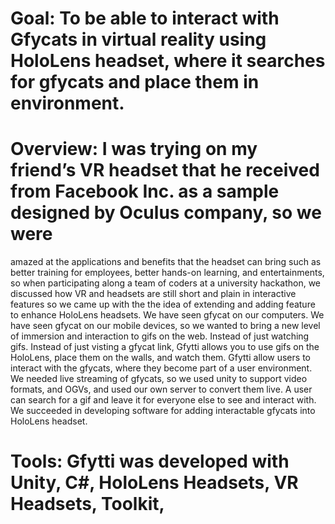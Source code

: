 # Goal: To be able to interact with Gfycats in virtual reality using HoloLens headset, where it searches for gfycats and place them in environment.
# Overview: I was trying on my friend’s VR headset that he received from Facebook Inc. as a sample designed by Oculus company, so we were
amazed at the applications and benefits that the headset can bring such as better training for employees, better hands-on learning, and
entertainments, so when participating along a team of coders at a university hackathon, we discussed how VR and headsets are still short and
plain in interactive features so we came up with the the idea of extending and adding feature to enhance HoloLens headsets. We have seen gfycat
on our computers. We have seen gfycat on our mobile devices, so we wanted to bring a new level of immersion and interaction to gifs on the
web. Instead of just watching gifs. Instead of just visting a gfycat link, Gfytti allows you to use gifs on the HoloLens, place them on the walls,
and watch them. Gfytti allow users to interact with the gfycats, where they become part of a user environment. We needed live streaming of
gfycats, so we used unity to support video formats, and OGVs, and used our own server to convert them live. A user can search for a gif and
leave it for everyone else to see and interact with. We succeeded in developing software for adding interactable gfycats into HoloLens headset.
# Tools: Gfytti was developed with Unity, C#, HoloLens Headsets, VR Headsets, Toolkit, 
